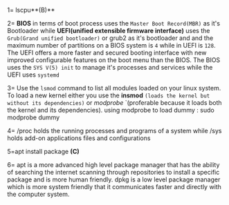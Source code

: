 1= lscpu**(B)**

2= **BIOS** in terms of boot process uses the `Master Boot Record(MBR)` as it's Bootloader while **UEFI(unified extensible firmware interface)** uses the `Grub(Grand unified bootloader)` or grub2 as it's bootloader and and  the maximum number of partitions on a BIOS system is `4` while in UEFI is `128`. The UEFI offers a more faster and secured booting interface with new improved configurable features on the boot menu than the BIOS. The BIOS uses the `SYS V(5) init` to manage it's processes and services while the UEFI uses `systemd`

3= Use the `lsmod` command to list all modules loaded on your linux system. To load a new kernel either you use the **insmod** `(loads the kernel but without its dependencies)` or *modprobe* `(proferable because it loads both the kernel and its dependencies). using modprobe to load dummy : sudo modprobe dummy

4= /proc holds the running processes and programs of a system while /sys holds add-on applications files and configurations

5=apt install package **(C)**

6= apt is a more advanced high level package manager that has the ability of searching the internet scanning through repositories to install a specific package and is more human friendly.
dpkg is a low level package manager which is more system friendly that it communicates faster and directly with the computer system.

